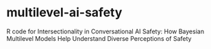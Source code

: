 # multilevel-ai-safety
R code for Intersectionality in Conversational AI Safety: How Bayesian Multilevel Models Help Understand Diverse Perceptions of Safety
